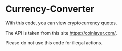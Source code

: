 # Currency-Converter
With this code, you can view cryptocurrency quotes.

The API is taken from this site https://coinlayer.com/.

Please do not use this code for illegal actions.
